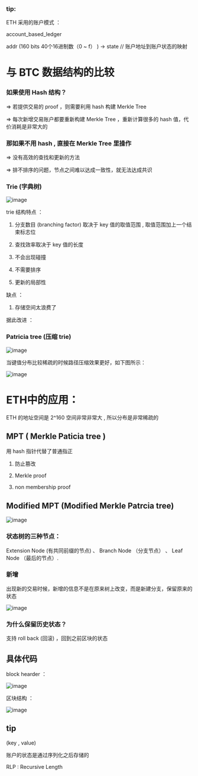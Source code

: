 ### tip: 

ETH 采用的账户模式 ：

account_based_ledger

addr (160 bits  40个16进制数（0 ~ f） ) -> state   // 账户地址到账户状态的映射


# 与 BTC 数据结构的比较

### 如果使用 Hash 结构？

=> 若提供交易的 proof ，则需要利用 hash 构建 Merkle Tree

=> 每次新增交易账户都要重新构建 Merkle Tree ，重新计算很多的 hash 值，代价消耗是非常大的

### 那如果不用 hash , 直接在 Merkle Tree 里操作

=> 没有高效的查找和更新的方法

=> 排不排序的问题，节点之间难以达成一致性，就无法达成共识

### Trie (字典树)

![image](https://github.com/user-attachments/assets/31caaa47-64c4-4a12-81a1-f67de5d93d77)

trie 结构特点 ：

1.  分支数目 (branching factor) 取决于 key 值的取值范围 , 取值范围加上一个结束标志位

2.  查找效率取决于 key 值的长度

3.  不会出现碰撞

4.  不需要排序

5.  更新的局部性

缺点 ：

1. 存储空间太浪费了

据此改进 ：

### Patricia tree (压缩 trie)

![image](https://github.com/user-attachments/assets/5d7e39cb-2cc2-43d6-8760-02c72761baaf)

当键值分布比较稀疏的时候路径压缩效果更好，如下图所示：

![image](https://github.com/user-attachments/assets/55fd4d3a-b67e-4f37-8b1e-cb5190c06765)


 # ETH中的应用：

 ETH 的地址空间是 2^160 空间非常非常大 , 所以分布是非常稀疏的

 ## MPT ( Merkle Paticia tree )

用 hash 指针代替了普通指正
1. 防止篡改

2. Merkle proof

3. non membership proof

## Modified MPT (Modified Merkle Patrcia tree)

![image](https://github.com/user-attachments/assets/7af42eb2-bcdc-4079-b264-4feaed3f15b2)

### 状态树的三种节点：

Extension Node (有共同前缀的节点) 、 Branch Node （分支节点） 、 Leaf Node （最后的节点）.

### 新增

出现新的交易时候，新增的信息不是在原来树上改变，而是新建分支，保留原来的状态

![image](https://github.com/user-attachments/assets/b8842ea5-aa07-4259-801c-454c53e923f8)

### 为什么保留历史状态？

支持 roll back (回滚) ，回到之前区块的状态

## 具体代码

block hearder ：

![image](https://github.com/user-attachments/assets/093603b3-14bc-46ad-8354-6982aabccb70)

区块结构 ：

![image](https://github.com/user-attachments/assets/00e402b2-020c-4272-a6bd-1525fa4c489b)

## tip

(key , value)

账户的状态是通过序列化之后存储的

 RLP : Recursive Length 








